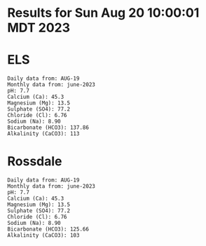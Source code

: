 # Results for Sun Aug 20 10:00:01 MDT 2023
# ELS
```
Daily data from: AUG-19
Monthly data from: june-2023
pH: 7.7
Calcium (Ca): 45.3
Magnesium (Mg): 13.5
Sulphate (SO4): 77.2
Chloride (Cl): 6.76
Sodium (Na): 8.90
Bicarbonate (HCO3): 137.86
Alkalinity (CaCO3): 113
```
# Rossdale
```
Daily data from: AUG-19
Monthly data from: june-2023
pH: 7.7
Calcium (Ca): 45.3
Magnesium (Mg): 13.5
Sulphate (SO4): 77.2
Chloride (Cl): 6.76
Sodium (Na): 8.90
Bicarbonate (HCO3): 125.66
Alkalinity (CaCO3): 103
```
